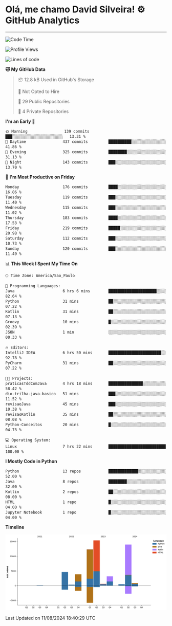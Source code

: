 
# Olá, me chamo David Silveira! ⚙️ GitHub Analytics

---
<!--START_SECTION:waka-->
![Code Time](http://img.shields.io/badge/Code%20Time-184%20hrs%205%20mins-blue)

![Profile Views](http://img.shields.io/badge/Profile%20Views-16-blue)

![Lines of code](https://img.shields.io/badge/From%20Hello%20World%20I%27ve%20Written-55.4%20thousand%20lines%20of%20code-blue)

**🐱 My GitHub Data** 

> 📦 12.8 kB Used in GitHub's Storage 
 > 
> 🚫 Not Opted to Hire
 > 
> 📜 29 Public Repositories 
 > 
> 🔑 4 Private Repositories 
 > 
**I'm an Early 🐤** 

```text
🌞 Morning                139 commits         ███░░░░░░░░░░░░░░░░░░░░░░   13.31 % 
🌆 Daytime                437 commits         ██████████░░░░░░░░░░░░░░░   41.86 % 
🌃 Evening                325 commits         ████████░░░░░░░░░░░░░░░░░   31.13 % 
🌙 Night                  143 commits         ███░░░░░░░░░░░░░░░░░░░░░░   13.70 % 
```
📅 **I'm Most Productive on Friday** 

```text
Monday                   176 commits         ████░░░░░░░░░░░░░░░░░░░░░   16.86 % 
Tuesday                  119 commits         ███░░░░░░░░░░░░░░░░░░░░░░   11.40 % 
Wednesday                115 commits         ███░░░░░░░░░░░░░░░░░░░░░░   11.02 % 
Thursday                 183 commits         ████░░░░░░░░░░░░░░░░░░░░░   17.53 % 
Friday                   219 commits         █████░░░░░░░░░░░░░░░░░░░░   20.98 % 
Saturday                 112 commits         ███░░░░░░░░░░░░░░░░░░░░░░   10.73 % 
Sunday                   120 commits         ███░░░░░░░░░░░░░░░░░░░░░░   11.49 % 
```


📊 **This Week I Spent My Time On** 

```text
🕑︎ Time Zone: America/Sao_Paulo

💬 Programming Languages: 
Java                     6 hrs 6 mins        █████████████████████░░░░   82.64 % 
Python                   31 mins             ██░░░░░░░░░░░░░░░░░░░░░░░   07.22 % 
Kotlin                   31 mins             ██░░░░░░░░░░░░░░░░░░░░░░░   07.13 % 
Groovy                   10 mins             █░░░░░░░░░░░░░░░░░░░░░░░░   02.39 % 
JSON                     1 min               ░░░░░░░░░░░░░░░░░░░░░░░░░   00.33 % 

🔥 Editors: 
IntelliJ IDEA            6 hrs 50 mins       ███████████████████████░░   92.78 % 
PyCharm                  31 mins             ██░░░░░░░░░░░░░░░░░░░░░░░   07.22 % 

🐱‍💻 Projects: 
praticasTddComJava       4 hrs 18 mins       ███████████████░░░░░░░░░░   58.42 % 
dio-trilha-java-basico   51 mins             ███░░░░░░░░░░░░░░░░░░░░░░   11.52 % 
revisaoJava              45 mins             ███░░░░░░░░░░░░░░░░░░░░░░   10.38 % 
revisaoKotlin            35 mins             ██░░░░░░░░░░░░░░░░░░░░░░░   08.08 % 
Python-Conceitos         20 mins             █░░░░░░░░░░░░░░░░░░░░░░░░   04.73 % 

💻 Operating System: 
Linux                    7 hrs 22 mins       █████████████████████████   100.00 % 
```

**I Mostly Code in Python** 

```text
Python                   13 repos            █████████████░░░░░░░░░░░░   52.00 % 
Java                     8 repos             ████████░░░░░░░░░░░░░░░░░   32.00 % 
Kotlin                   2 repos             ██░░░░░░░░░░░░░░░░░░░░░░░   08.00 % 
HTML                     1 repo              █░░░░░░░░░░░░░░░░░░░░░░░░   04.00 % 
Jupyter Notebook         1 repo              █░░░░░░░░░░░░░░░░░░░░░░░░   04.00 % 
```



**Timeline**

![Lines of Code chart](https://raw.githubusercontent.com/DavidSilveira80/DavidSilveira80/master/assets/bar_graph.png)


 Last Updated on 11/08/2024 18:40:29 UTC
<!--END_SECTION:waka-->


